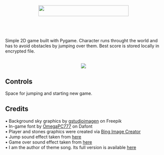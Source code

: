 <br/>

<div align="center">
  <p>
    <img src="https://imgur.com/H6A3Ywh.png" width="290" height="35"/>
  </p>
</div>

<br/>

# 

<div>Simple 2D game built with Pygame. Character runs throught the world and has to avoid obstacles by jumping over them. Best score is stored locally in encrypted file.</div>

<br/>

<div align="center">
  <p>
    <img src="https://imgur.com/0d3fz2v.gif"/>
  </p>
</div>

## Controls
<div>Space for jumping and starting new game.</div>

## Credits

<div>• Background sky graphics by <a href="https://www.freepik.com/free-vector/wanderlust-travel-landscapes_5667591.htm#query=pixel%20sky%20background&position=11&from_view=keyword&track=ais">gstudioimagen</a> on Freepik</div>
<div>• In-game font by <a href="https://www.dafont.com/omegapc777.d6598">OmegaPC777</a> on Dafont</div>
<div>• Player and stones graphics were created via <a href="https://www.bing.com/create">Bing Image Creator</a></div>
<div>• Jump sound effect taken from <a href="https://www.youtube.com/watch?v=QmCfnTtM7vU">here</a></div>
<div>• Game over sound effect taken from <a href="https://www.youtube.com/watch?v=bug1b0fQS8Y">here</a></div>
<div>• I am the author of theme song. Its full version is available <a href="https://on.soundcloud.com/C6pCU">here</a></div>
